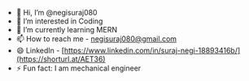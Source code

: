 - 👋 Hi, I’m @negisuraj080
- 👀 I’m interested in Coding
- 🌱 I’m currently learning MERN
- 📫 How to reach me - negisuraj080@gmail.com
- 😄 LinkedIn - [https://www.linkedin.com/in/suraj-negi-18893416b/](https://shorturl.at/AET36)
- ⚡ Fun fact: I am mechanical engineer

<!---
negisuraj080/negisuraj080 is a ✨ special ✨ repository because its `README.md` (this file) appears on your GitHub profile.
You can click the Preview link to take a look at your changes.
--->

